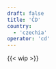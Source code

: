 ```yaml
---
draft: false
title: 'ČD'
country:
  - 'czechia'
operator: 'cd'
---
```


<!-- Entferne das "WIP" Snippet, wenn die Inhalte der Seite vollständig sind -->
{{< wip >}}
